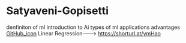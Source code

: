 # Satyaveni-Gopisetti
denfiniton of ml
introduction to Ai
types of ml
applications
advantages
[GitHub_icon](https://github.com/user-attachments/assets/47af700f-b077-4096-857e-3dd8eb29b044)
Linear Regression---> https://shorturl.at/ymHao


